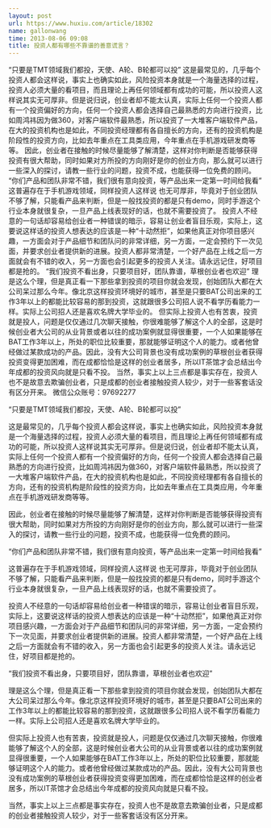 ```yaml
---
layout: post
url: https://www.huxiu.com/article/18302
name: gallonwang
time: 2013-08-06 09:08
title: 投资人都有哪些不靠谱的善意谎言？
---
```

“只要是TMT领域我们都投，天使、A轮、B轮都可以投” 这是最常见的，几乎每个投资人都会这样说，事实上也确实如此，风险投资本身就是一个海量选择的过程，投资人必须大量的看项目，而且理论上再任何领域都有成功的可能，所以投资人这样说其实无可厚非。但是说归说，创业者却不能太认真，实际上任何一个投资人都有一个投资偏好的方向，任何一个投资人都会选择自己最熟悉的方向进行投资，比如周鸿祎因为做360，对客户端软件最熟悉，所以投资了一大堆客户端软件产品，在大的投资机构也是如此，不同投资经理都有各自擅长的方向，还有的投资机构是阶段性的投资方向，比如去年重点在工具类应用，今年重点在手机游戏研发商等等。 因此，创业者在接触的时候尽量能够了解清楚，这样对你判断是否能够获得投资有很大帮助，同时如果对方所投的方向刚好是你的创业方向，那么就可以进行一些深入的探讨，请教一些行业的问题，投资不成，也能获得一位免费的顾问。 “你们产品和团队非常不错，我们很有意向投资，等产品出来一定第一时间给我看” 这普遍存在于手机游戏领域，同样投资人这样说 也无可厚非，毕竟对于创业团队不够了解，只能看产品来判断，但是一般找投资的都是只有demo，同时手游这个行业本身就很复杂，一旦产品上线表现好的话，也就不需要投资了。 投资人不经意的一句话却容易给创业者一种错误的暗示，容易让创业者盲目乐观，实际上，这要说这样话的投资人想表达的应该是一种“十动然拒”，如果他真正对你项目感兴趣，一方面会对于产品细节和团队问的非常详细，另一方面，一定会预约下一次见面，并要求创业者提供新的进展。投资人都非常清楚，一个好产品在上线之后一方面就会有不错的收入，另一方面也会引起更多的投资人关注。请永远记住，好项目都是抢的。 “我们投资不看出身，只要项目好，团队靠谱，草根创业者也欢迎” 理是这么个理，但是真正看一下那些拿到投资的项目你就会发现，创始团队大都在大公司呆过那么今年。像北京这样投资环境好的城市，甚至是只要BAT公司出来的工作3年以上的都能比较容易的那到投资，这就跟很多公司招人说不看学历看能力一样。实际上公司招人还是喜欢名牌大学毕业的。 但实际上投资人也有苦衷，投资就是投人，问题是仅仅通过几次聊天接触，你很难能够了解这个人的全部，这是时候创业者大公司的从业背景或者以往的成功案例就显得很重要，一个人如果能够在BAT工作3年以上，所处的职位比较重要，那就能够证明这个人的能力。或者他曾经做过某款成功的产品。因此，没有大公司背景也没有成功案例的草根创业者获得投资变得更加困难，而在成都恰恰是这样的创业者居多，所以IT茶馆才会总结出今年成都的投资风向就是只看不投。 当然，事实上以上三点都是事实存在，投资人也不是故意去欺骗创业者，只是成都的创业者接触投资人较少，对于一些客套话没有区分开来。 微信公众账号：97692277

“只要是TMT领域我们都投，天使、A轮、B轮都可以投”

这是最常见的，几乎每个投资人都会这样说，事实上也确实如此，风险投资本身就是一个海量选择的过程，投资人必须大量的看项目，而且理论上再任何领域都有成功的可能，所以投资人这样说其实无可厚非。但是说归说，创业者却不能太认真，实际上任何一个投资人都有一个投资偏好的方向，任何一个投资人都会选择自己最熟悉的方向进行投资，比如周鸿祎因为做360，对客户端软件最熟悉，所以投资了一大堆客户端软件产品，在大的投资机构也是如此，不同投资经理都有各自擅长的方向，还有的投资机构是阶段性的投资方向，比如去年重点在工具类应用，今年重点在手机游戏研发商等等。

因此，创业者在接触的时候尽量能够了解清楚，这样对你判断是否能够获得投资有很大帮助，同时如果对方所投的方向刚好是你的创业方向，那么就可以进行一些深入的探讨，请教一些行业的问题，投资不成，也能获得一位免费的顾问。

“你们产品和团队非常不错，我们很有意向投资，等产品出来一定第一时间给我看”

这普遍存在于手机游戏领域，同样投资人这样说 也无可厚非，毕竟对于创业团队不够了解，只能看产品来判断，但是一般找投资的都是只有demo，同时手游这个行业本身就很复杂，一旦产品上线表现好的话，也就不需要投资了。

投资人不经意的一句话却容易给创业者一种错误的暗示，容易让创业者盲目乐观，实际上，这要说这样话的投资人想表达的应该是一种“十动然拒”，如果他真正对你项目感兴趣，一方面会对于产品细节和团队问的非常详细，另一方面，一定会预约下一次见面，并要求创业者提供新的进展。投资人都非常清楚，一个好产品在上线之后一方面就会有不错的收入，另一方面也会引起更多的投资人关注。请永远记住，好项目都是抢的。

“我们投资不看出身，只要项目好，团队靠谱，草根创业者也欢迎”

理是这么个理，但是真正看一下那些拿到投资的项目你就会发现，创始团队大都在大公司呆过那么今年。像北京这样投资环境好的城市，甚至是只要BAT公司出来的工作3年以上的都能比较容易的那到投资，这就跟很多公司招人说不看学历看能力一样。实际上公司招人还是喜欢名牌大学毕业的。

但实际上投资人也有苦衷，投资就是投人，问题是仅仅通过几次聊天接触，你很难能够了解这个人的全部，这是时候创业者大公司的从业背景或者以往的成功案例就显得很重要，一个人如果能够在BAT工作3年以上，所处的职位比较重要，那就能够证明这个人的能力。或者他曾经做过某款成功的产品。因此，没有大公司背景也没有成功案例的草根创业者获得投资变得更加困难，而在成都恰恰是这样的创业者居多，所以IT茶馆才会总结出今年成都的投资风向就是只看不投。

当然，事实上以上三点都是事实存在，投资人也不是故意去欺骗创业者，只是成都的创业者接触投资人较少，对于一些客套话没有区分开来。

